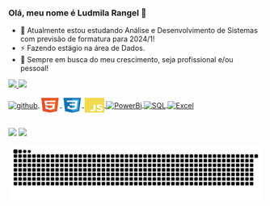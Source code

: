 ### Olá, meu nome é Ludmila Rangel 👋


- 💙 Atualmente estou estudando Análise e Desenvolvimento de Sistemas com previsão de formatura para 2024/1!
- ⚡ Fazendo estágio na área de Dados. 
- 🚀 Sempre em busca do meu crescimento, seja profissional e/ou pessoal!

 <div>
  <a href="https://github.com/ludguizan">
  <img height="150em" src="https://github-readme-stats.vercel.app/api?username=ludguizan&show_icons=true&theme=tokyonight&include_all_commits=true&count_private=true"/>
  <img height="150em" src="https://github-readme-stats.vercel.app/api/top-langs/?username=ludguizan&layout=compact&langs_count=7&theme=tokyonight"/>
</div>

<div style="display: inline_block"><br>
  <img align="center" alt="github" height="30" width="40" src="https://cdn.jsdelivr.net/gh/devicons/devicon/icons/git/git-original.svg">
  <img align="center" alt="HTML" height="30" width="40" src="https://raw.githubusercontent.com/devicons/devicon/master/icons/html5/html5-original.svg">
  <img align="center" alt="CSS" height="30" width="40" src="https://raw.githubusercontent.com/devicons/devicon/master/icons/css3/css3-original.svg">
  <img align="center" alt="Javascript" height="30" width="40" src="https://raw.githubusercontent.com/devicons/devicon/master/icons/javascript/javascript-plain.svg">
  <img align="center" alt="PowerBi" height="30" width="40" src="https://github.com/microsoft/PowerBI-Icons/blob/main/SVG/Power-BI.svg">
  <img align="center" alt="SQL" height="30" width="40" src="https://www.svgrepo.com/show/331760/sql-database-generic.svg">
  <img align="center" alt="Excel" height="30" width="40" src="https://www.svgrepo.com/show/373589/excel.svg">
                                                                                                                                             
</div>

##
  
<div> 
  <a href = "mailto:ludmilarpinheiro@gmail.com"><img src="https://img.shields.io/badge/Gmail-D14836?style=for-the-badge&logo=gmail&logoColor=white"></a>
  <a href="https://www.linkedin.com/in/ludmila-rangel" target="_blank"><img src="https://img.shields.io/badge/-LinkedIn-%230077B5?style=for-the-badge&logo=linkedin&logoColor=white" target="_blank"></a> 
  
  ![Snake animation](https://github.com/ludguizan/ludguizan/blob/output/github-contribution-grid-snake.svg)

 
</div>
